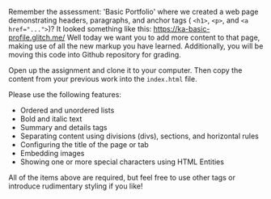 Remember the assessment: 'Basic Portfolio' where we created a web page demonstrating headers, paragraphs, and anchor tags ( `<h1>`, `<p>`, and `<a href="...">`)?
It looked something like this: https://ka-basic-profile.glitch.me/
Well today we want you to add more content to that page, making use of all the new markup you have learned. 
Additionally, you will be moving this code into Github repository for grading.

Open up the assignment and clone it to your computer.
Then copy the content from your previous work into the `index.html` file.

Please use the following features:

- Ordered and unordered lists
- Bold and italic text
- Summary and details tags
- Separating content using divisions (divs), sections, and horizontal rules
- Configuring the title of the page or tab
- Embedding images
- Showing one or more special characters using HTML Entities

All of the items above are required, but feel free to use other tags or introduce rudimentary styling if you like!
